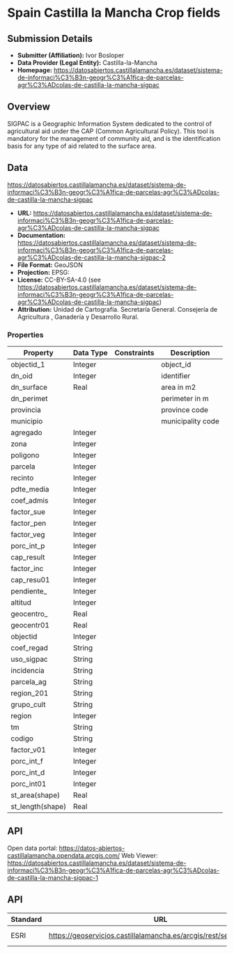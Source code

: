 # Spain Castilla la Mancha Crop fields

## Submission Details

- **Submitter (Affiliation):** Ivor Bosloper
- **Data Provider (Legal Entity):** Castilla-la-Mancha
- **Homepage:** https://datosabiertos.castillalamancha.es/dataset/sistema-de-informaci%C3%B3n-geogr%C3%A1fica-de-parcelas-agr%C3%ADcolas-de-castilla-la-mancha-sigpac

## Overview

SIGPAC is a Geographic Information System dedicated to the control of agricultural aid under 
the CAP (Common Agricultural Policy). This tool is mandatory for the management of community aid, and is 
the identification basis for any type of aid related to the surface area.

## Data

https://datosabiertos.castillalamancha.es/dataset/sistema-de-informaci%C3%B3n-geogr%C3%A1fica-de-parcelas-agr%C3%ADcolas-de-castilla-la-mancha-sigpac


- **URL:** https://datosabiertos.castillalamancha.es/dataset/sistema-de-informaci%C3%B3n-geogr%C3%A1fica-de-parcelas-agr%C3%ADcolas-de-castilla-la-mancha-sigpac
- **Documentation:** https://datosabiertos.castillalamancha.es/dataset/sistema-de-informaci%C3%B3n-geogr%C3%A1fica-de-parcelas-agr%C3%ADcolas-de-castilla-la-mancha-sigpac-2
- **File Format:** GeoJSON
- **Projection:** EPSG:
- **License:** CC-BY-SA-4.0 (see https://datosabiertos.castillalamancha.es/dataset/sistema-de-informaci%C3%B3n-geogr%C3%A1fica-de-parcelas-agr%C3%ADcolas-de-castilla-la-mancha-sigpac)
- **Attribution:** Unidad de Cartografía. Secretaría General. Consejería de Agricultura , Ganadería y Desarrollo Rural.

### Properties

| Property         | Data Type | Constraints | Description       |
|------------------|-----------|-------------|-------------------|
| objectid_1       | Integer   |             | object_id         |
| dn_oid           | Integer   |             | identifier        |
| dn_surface       | Real      |             | area in m2        |
| dn_perimet       |           |             | perimeter in m    |
| provincia        |           |             | province code     |
| municipio        |           |             | municipality code |
| agregado         | Integer   |             |                   |
| zona             | Integer   |             |                   |
| poligono         | Integer   |             |                   |
| parcela          | Integer   |             |                   |
| recinto          | Integer   |             |                   |
| pdte_media       | Integer   |             |                   |
| coef_admis       | Integer   |             |                   |
| factor_sue       | Integer   |             |                   |
| factor_pen       | Integer   |             |                   |
| factor_veg       | Integer   |             |                   |
| porc_int_p       | Integer   |             |                   |
| cap_result       | Integer   |             |                   |
| factor_inc       | Integer   |             |                   |
| cap_resu01       | Integer   |             |                   |
| pendiente_       | Integer   |             |                   |
| altitud          | Integer   |             |                   |
| geocentro_       | Real      |             |                   |
| geocentr01       | Real      |             |                   |
| objectid         | Integer   |             |                   |
| coef_regad       | String    |             |                   |
| uso_sigpac       | String    |             |                   |
| incidencia       | String    |             |                   |
| parcela_ag       | String    |             |                   |
| region_201       | String    |             |                   |
| grupo_cult       | String    |             |                   |
| region           | Integer   |             |                   |
| tm               | String    |             |                   |
| codigo           | String    |             |                   |
| factor_v01       | Integer   |             |                   |
| porc_int_f       | Integer   |             |                   |
| porc_int_d       | Integer   |             |                   |
| porc_int01       | Integer   |             |                   |
| st_area(shape)   | Real      |             |                   |
| st_length(shape) | Real      |             |                   |

## API

Open data portal: https://datos-abiertos-castillalamancha.opendata.arcgis.com/
Web Viewer: https://datosabiertos.castillalamancha.es/dataset/sistema-de-informaci%C3%B3n-geogr%C3%A1fica-de-parcelas-agr%C3%ADcolas-de-castilla-la-mancha-sigpac-1

## API

| Standard | URL                                                                  | Documentation                        |
|----------|----------------------------------------------------------------------|--------------------------------------|
| ESRI     | https://geoservicios.castillalamancha.es/arcgis/rest/services/Vector | Layers Vector/Recintos_sigpac_<YEAR> |
